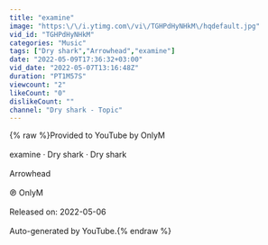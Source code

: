 ```yaml
---
title: "examine"
image: "https:\/\/i.ytimg.com\/vi\/TGHPdHyNHkM\/hqdefault.jpg"
vid_id: "TGHPdHyNHkM"
categories: "Music"
tags: ["Dry shark","Arrowhead","examine"]
date: "2022-05-09T17:36:32+03:00"
vid_date: "2022-05-07T13:16:48Z"
duration: "PT1M57S"
viewcount: "2"
likeCount: "0"
dislikeCount: ""
channel: "Dry shark - Topic"
---
```

{% raw %}Provided to YouTube by OnlyM<br /><br />examine · Dry shark · Dry shark<br /><br />Arrowhead<br /><br />℗ OnlyM<br /><br />Released on: 2022-05-06<br /><br />Auto-generated by YouTube.{% endraw %}
